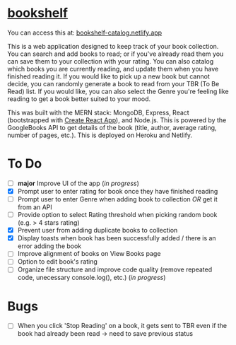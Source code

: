 # [bookshelf](https://bookshelf-catalog.netlify.app)

You can access this at: [bookshelf-catalog.netlify.app](https://bookshelf-catalog.netlify.app)

This is a web application designed to keep track of your book collection. You can search and add books to read; or if you've already read them you can save them to your collection with your rating. You can also catalog which books you are currently reading, and update them when you have finished reading it. If you would like to pick up a new book but cannot decide, you can randomly generate a book to read from your TBR (To Be Read) list. If you would like, you can also select the Genre you're feeling like reading to get a book better suited to your mood.

This was built with the MERN stack: MongoDB, Express, React (bootstrapped with [Create React App](https://github.com/facebook/create-react-app)), and Node.js. This is powered by the GoogleBooks API to get details of the book (title, author, average rating, number of pages, etc.). This is deployed on Heroku and Netlify.

# To Do
- [ ] **major** Improve UI of the app (*in progress*)
- [x] Prompt user to enter rating for book once they have finished reading
- [ ] Prompt user to enter Genre when adding book to collection *OR* get it from an API
- [ ] Provide option to select Rating threshold when picking random book (e.g. > 4 stars rating)
- [x] Prevent user from adding duplicate books to collection
- [x] Display toasts when book has been successfully added / there is an error adding the book
- [ ] Improve alignment of books on View Books page 
- [ ] Option to edit book's rating
- [ ] Organize file structure and improve code quality (remove repeated code, unecessary console.log(), etc.) (*in progress*)

# Bugs
- [ ] When you click 'Stop Reading' on a book, it gets sent to TBR even if the book had already been read -> need to save previous status
